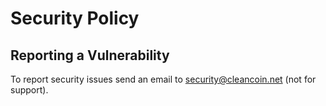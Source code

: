 # Security Policy

## Reporting a Vulnerability

To report security issues send an email to security@cleancoin.net (not for support).
